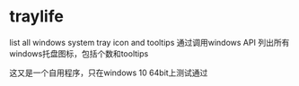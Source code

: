 # traylife
list all windows system tray icon and tooltips
通过调用windows API 列出所有windows托盘图标，包括个数和tooltips

这又是一个自用程序，只在windows 10 64bit上测试通过
